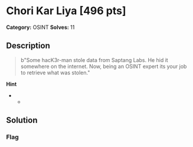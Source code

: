 # Chori Kar Liya [496 pts]

**Category:** OSINT
**Solves:** 11

## Description
>b"Some hacK3r-man stole data from Saptang Labs. He hid it somewhere on the internet. Now, being an OSINT expert its your job to retrieve what was stolen."

**Hint**
* -

## Solution

### Flag

